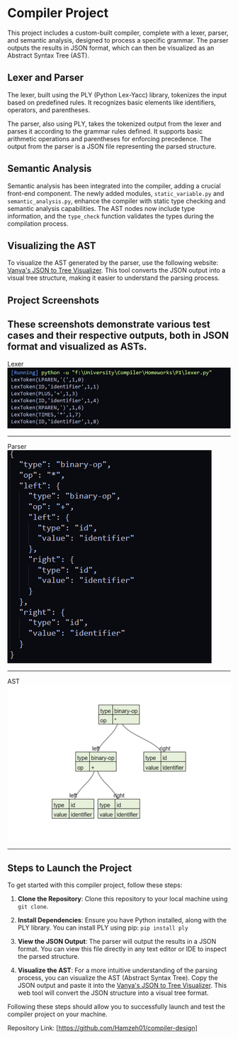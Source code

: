 # Compiler Project

This project includes a custom-built compiler, complete with a lexer, parser, and semantic analysis, designed to process a specific grammar. The parser outputs the results in JSON format, which can then be visualized as an Abstract Syntax Tree (AST).

## Lexer and Parser

The lexer, built using the PLY (Python Lex-Yacc) library, tokenizes the input based on predefined rules. It recognizes basic elements like identifiers, operators, and parentheses.

The parser, also using PLY, takes the tokenized output from the lexer and parses it according to the grammar rules defined. It supports basic arithmetic operations and parentheses for enforcing precedence. The output from the parser is a JSON file representing the parsed structure.

## Semantic Analysis

Semantic analysis has been integrated into the compiler, adding a crucial front-end component. The newly added modules, `static_variable.py` and `semantic_analysis.py`, enhance the compiler with static type checking and semantic analysis capabilities. The AST nodes now include type information, and the `type_check` function validates the types during the compilation process.

## Visualizing the AST

To visualize the AST generated by the parser, use the following website: [Vanya's JSON to Tree Visualizer](https://vanya.jp.net/vtree/). This tool converts the JSON output into a visual tree structure, making it easier to understand the parsing process.

## Project Screenshots

## These screenshots demonstrate various test cases and their respective outputs, both in JSON format and visualized as ASTs.

Lexer
![lexer](Screens/lexer.png)

---

Parser
![parer](Screens/parser.png)

---

AST
![AST](Screens/AST.png)

---

## Steps to Launch the Project

To get started with this compiler project, follow these steps:

1. **Clone the Repository**: Clone this repository to your local machine using `git clone`.

2. **Install Dependencies**: Ensure you have Python installed, along with the PLY library. You can install PLY using pip: `pip install ply`

3. **View the JSON Output**:
   The parser will output the results in a JSON format. You can view this file directly in any text editor or IDE to inspect the parsed structure.

4. **Visualize the AST**:
   For a more intuitive understanding of the parsing process, you can visualize the AST (Abstract Syntax Tree). Copy the JSON output and paste it into the [Vanya's JSON to Tree Visualizer](https://vanya.jp.net/vtree/). This web tool will convert the JSON structure into a visual tree format.

Following these steps should allow you to successfully launch and test the compiler project on your machine.

Repository Link: [https://github.com/Hamzeh01/compiler-design]
